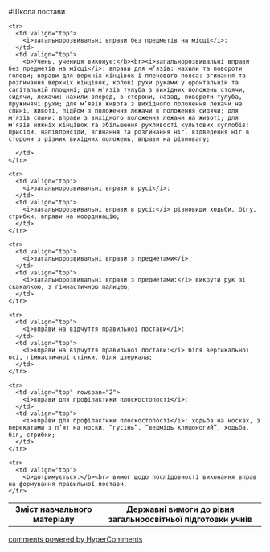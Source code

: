 <div id="hypercomments_widget" class="js-hypercomments-widget invisible"></div>

#Школа постави

<table>
  <body>
    <tr>
      <td align="center" valign="top">
        <b>Зміст навчального матеріалу</b>
      </td>
      <td align="center" valign="top">
        <b>Державні вимоги до рівня загальноосвітньої підготовки учнів</b>
      </td>
    </tr>

    <tr>
      <td valign="top">
        <i>загальнорозвивальні вправи без предметів на місці</i>:
      </td>
      <td valign="top">
        <b>Учень, учениця виконує:</b><br><i>загальнорозвивальні вправи без предметів на місці</i>: вправи для м’язів: нахили та повороти голови; вправи для верхніх кінцівок і плечового пояса: згинання та розгинання верхніх кінцівок, колові рухи руками у фронтальній та сагітальній площині; для м’язів тулуба з вихідних положень стоячи, сидячи, лежачи: нахили вперед, в сторони, назад, повороти тулуба, пружинячі рухи; для м’язів живота з вихідного положення лежачи на спині, животі, підйом з положення лежачи в положення сидячи; для м’язів спини: вправи з вихідного положення лежачи на животі; для м’язів нижніх кінцівок та збільшення рухливості культових суглобів: присіди, напівприсіди, згинання та розгинання ніг, відведення ніг в сторони з різних вихідних положень, вправи на рівновагу;
 
      </td>
    </tr>

    <tr>
      <td valign="top">
        <i>загальнорозвивальні вправи в русі</i>:
      </td>
      <td valign="top">
        <i>загальнорозвивальні вправи в русі:</i> різновиди ходьби, бігу, стрибки, вправи на координацію;
      </td>
    </tr>

    <tr>
      <td valign="top">
        <i>загальнорозвивальні вправи з предметами</i>:
      </td>
      <td valign="top">
        <i>загальнорозвивальні вправи з предметами:</i> викрути рук зі скакалкою, з гімнастичною палицею;
      </td>
    </tr>

    <tr>
      <td valign="top">
        <i>вправи на відчуття правильної постави</i>:
      </td>
      <td valign="top">
        <i>вправи на відчуття правильної постави:</i> біля вертикальної осі, гімнастичної стінки, біля дзеркала;
      </td>
    </tr>

    <tr>
      <td valign="top" rowspan="2">
        <i>вправи для профілактики плоскостопості</i>:
      </td>
      <td valign="top">
        <i>вправи для профілактики плоскостопості</i>: ходьба на носках, з перекатами з п’ят на носки, “гусінь”, “ведмідь клишоногий”, ходьба, біг, стрибки;
      </td>
    </tr>

    <tr>
      <td valign="top">
        <b>дотримується:</b><br> вимог щодо послідовності виконання вправ на формування правильної постави.
    </tr>
  </body>
</table>

<div class="js-hypercomments-container">
    <a href="http://hypercomments.com" class="hc-link" title="comments widget">comments powered by HyperComments</a>
</div>
